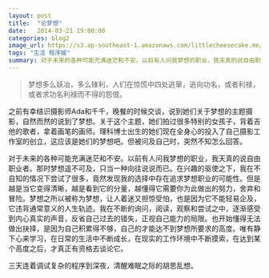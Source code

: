 ```yaml
---
layout: post
title:  "论梦想"
date:   2014-03-21 19:00:00
categories: blog2
image_url: https://s3.ap-southeast-1.amazonaws.com/littlecheesecake.me/blog-post/blog2/archive/16905648668_ba356edcf6_b.jpg
tags: "生活 程序媛"
summary: 对于未来的各种可能充满迷茫和不安。以前有人问我梦想的职业，我天真的说自由职业者。那时梦想遥不可及，只当一种向往说说而已。在兴趣的驱使之下，我在不自知的情况下尝试了很多，竟然发现我的选择中存在追求梦想职业的可能性。但是越是当它变得清晰，越是看到它的分量，越懂得它需要你为此做出的努力，舍弃和冒险。
---
```


>梦想多么妖冶，多么锋利，人们在惊慌中四处逃窜，逃向功名，或者利禄，或者求功名利禄而不得的怨恨。

之前有幸结识摄影师Ada和千千，晚餐的时候交谈，说到她们关于梦想的主题摄影，自然而然的说到了梦想。关于这个主题，她们拍过很多特别的女孩子，背着吉他的歌者，拿着画笔的画师。理科博士出生的她们现在全身心的投入了自己摄影工作室的创立，这应该是她们的梦想吧。但被问及自己时，突然不知怎么回答。

对于未来的各种可能充满迷茫和不安。以前有人问我梦想的职业，我天真的说自由职业者。那时梦想遥不可及，只当一种向往说说而已。在兴趣的驱使之下，我在不自知的情况下尝试了很多，竟然发现我的选择中存在追求梦想职业的可能性。但是越是当它变得清晰，越是看到它的分量，越懂得它需要你为此做出的努力，舍弃和冒险。梦想之所以被称为梦想，让人着迷又担惊受怕，也是因为它不能轻易企及，它违背通常意义的人生轨迹。我在不断的询问，阅读，观察和尝试之中，逐渐感受到内心真实的声音，反省自己过去的错失，正视自己能力的局限。也开始懂得无法做出抉择，是因为自己积累得不够，自己的才能达不到梦想所要求的高度。唯有静下心来学习，在日常的生活中不断成长，在现实的工作环境中不断摸索，在达到某个高度之后，才真正有资格去谈论它。

三天连着调试复杂的程序到深夜，清醒难眠之际的胡思乱想。